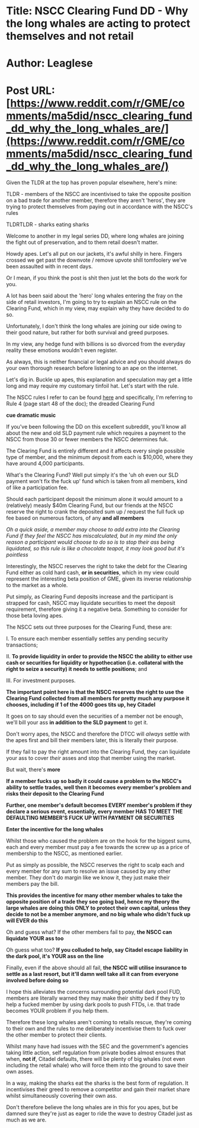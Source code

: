 # Title: NSCC Clearing Fund DD - Why the long whales are acting to protect themselves and not retail
# Author: Leaglese
# Post URL: [https://www.reddit.com/r/GME/comments/ma5did/nscc_clearing_fund_dd_why_the_long_whales_are/](https://www.reddit.com/r/GME/comments/ma5did/nscc_clearing_fund_dd_why_the_long_whales_are/)


Given the TLDR at the top has proven popular elsewhere, here's mine:

TLDR - members of the NSCC are incentivised to take the opposite position on a bad trade for another member, therefore they aren't 'heros', they are trying to protect themselves from paying out in accordance with the NSCC's rules

TLDRTLDR - sharks eating sharks

Welcome to another in my legal series DD, where long whales are joining the fight out of preservation, and to them retail doesn't matter.

Howdy apes. Let's all put on our jackets, it's awful shilly in here. Fingers crossed we get past the downvote / remove upvote shill tomfoolery we've been assaulted with in recent days.

Or I mean, if you think the post is shit then just let the bots do the work for you.

A lot has been said about the 'hero' long whales entering the fray on the side of retail investors, I'm going to try to explain an NSCC rule on the Clearing Fund, which in my view, may explain why they have decided to do so.

Unfortunately, I don't think the long whales are joining our side owing to their good nature, but rather for both survival and greed purposes. 

In my view, any hedge fund with billions is so divorced from the everyday reality these emotions wouldn't even register.

As always, this is neither financial or legal advice and you should always do your own thorough research before listening to an ape on the internet.

Let's dig in. Buckle up apes, this explanation and speculation may get a little long and may require my customary tinfoil hat. Let's start with the rule.

The NSCC rules I refer to can be found [here](https://www.google.com/url?sa=t&source=web&rct=j&url=https://www.dtcc.com/~/media/Files/Downloads/legal/rules/nscc_rules.pdf&ved=2ahUKEwjH48uhncLvAhW0SxUIHSQpDuQQFjAAegQIBBAC&usg=AOvVaw0avQW3P4BRlgzpomtYOld0) and specifically, I'm referring to Rule 4 (page start 48 of the doc); the dreaded Clearing Fund 

**cue dramatic music**

If you've been following the DD on this excellent subreddit, you'll know all about the new and old SLD payment rule which requires a payment to the NSCC from those 30 or fewer members the NSCC determines fuk. 

The Clearing Fund is entirely different and it affects every single possible type of member, and the minimum deposit from each is $10,000, where they have around 4,000 participants. 

What's the Clearing Fund? Well put simply it's the 'uh oh even our SLD payment won't fix the fuck up' fund which is taken from all members, kind of like a participation fee.

Should each participant deposit the minimum alone it would amount to a (relatively) measly $40m Clearing Fund, but our friends at the NSCC reserve the right to crank the deposited sum up / request the full fuck up fee based on numerous factors, of any **and all members**

*Oh a quick aside, a member may choose to add extra into the Clearing Fund if they feel the NSCC has miscalculated, but in my mind the only reason a participant would choose to do so is to stop their ass being liquidated, so this rule is like a chocolate teapot, it may look good but it's pointless*

Interestingly, the NSCC reserves the right to take the debt for the Clearing Fund either as cold hard cash, **or in securities**, which in my view could represent the interesting beta position of GME, given its inverse relationship to the market as a whole.

Put simply, as Clearing Fund deposits increase and the participant is strapped for cash, NSCC may liquidate securities to meet the deposit requirement, therefore giving it a negative beta. Something to consider for those beta loving apes.

The NSCC sets out three purposes for the Clearing Fund, these are:

I. To ensure each member essentially settles any pending security transactions;


II. **To provide liquidity in order to provide the NSCC the ability to either use cash or securities for liquidity or hypothecation (i.e. collateral with the right to seize a security) it needs to settle positions**; and


III. For investment purposes.

**The important point here is that the NSCC reserves the right to use the Clearing Fund collected from all members for pretty much any purpose it chooses, including if 1 of the 4000 goes tits up, hey Citadel**

It goes on to say should even the securities of a member not be enough, we'll bill your ass **in addition to the SLD payment** to get it. 

Don't worry apes, the NSCC and therefore the DTCC will *always* settle with the apes first and bill their members later, this is literally their purpose.

If they fail to pay the right amount into the Clearing Fund, they can liquidate your ass to cover *their* asses and stop that member using the market.

But wait, there's **more**

**If a member fucks up so badly it could cause a problem to the NSCC's ability to settle trades, well then it becomes every member's problem and risks their deposit to the Clearing Fund**

**Further, one member's default becomes EVERY member's problem if they declare a serious event, essentially, every member HAS TO MEET THE DEFAULTING MEMBER'S FUCK UP WITH PAYMENT OR SECURITIES**

**Enter the incentive for the long whales**

Whilst those who caused the problem are on the hook for the biggest sums, each and every member must pay a fee towards the screw up as a price of membership to the NSCC, as mentioned earlier.

Put as simply as possible, the NSCC reserves the right to scalp each and every member for any sum to resolve an issue caused by any other member. They don't do margin like we know it, they just make their members pay the bill.

**This provides the incentive for many other member whales to take the opposite position of a trade they see going bad, hence my theory the large whales are doing this ONLY to protect their own capital, unless they decide to not be a member anymore, and no big whale who didn't fuck up will EVER do this**

Oh and guess what? If the other members fail to pay, **the NSCC can liquidate YOUR ass too**

Oh guess what too? **If you colluded to help, say Citadel escape liability in the dark pool, it's YOUR ass on the line**

Finally, even if the above should all fail, **the NSCC will utilise insurance to settle as a last resort, but it'll damn well take all it can from everyone involved before doing so**

I hope this alleviates the concerns surrounding potential dark pool FUD, members are literally warned they may make their shitty bed if they try to help a fucked member by using dark pools to push FTDs, i.e. that trade becomes YOUR problem if you help them.

Therefore these long whales aren't coming to retails rescue, they're coming to their own and the rules to me deliberately incentivise them to fuck over the other member to protect their clients.

Whilst many have had issues with the SEC and the government's agencies taking little action, self regulation from private bodies almost ensures that when, **not if**, Citadel defaults, there will be plenty of big whales (not even including the retail whale) who will force them into the ground to save their own asses.

In a way, making the sharks eat the sharks is the best form of regulation. It incentivises their greed to remove a competitor and gain their market share whilst simultaneously covering their own ass.

Don't therefore believe the long whales are in this for you apes, but be damned sure they're just as eager to ride the wave to destroy Citadel just as much as we are.